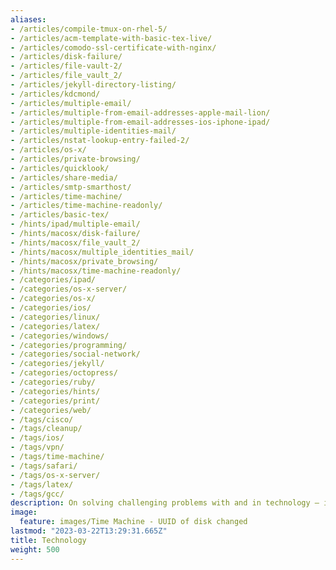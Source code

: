 ```yaml
---
aliases:
- /articles/compile-tmux-on-rhel-5/
- /articles/acm-template-with-basic-tex-live/
- /articles/comodo-ssl-certificate-with-nginx/
- /articles/disk-failure/
- /articles/file-vault-2/
- /articles/file_vault_2/
- /articles/jekyll-directory-listing/
- /articles/kdcmond/
- /articles/multiple-email/
- /articles/multiple-from-email-addresses-apple-mail-lion/
- /articles/multiple-from-email-addresses-ios-iphone-ipad/
- /articles/multiple-identities-mail/
- /articles/nstat-lookup-entry-failed-2/
- /articles/os-x/
- /articles/private-browsing/
- /articles/quicklook/
- /articles/share-media/
- /articles/smtp-smarthost/
- /articles/time-machine/
- /articles/time-machine-readonly/
- /articles/basic-tex/
- /hints/ipad/multiple-email/
- /hints/macosx/disk-failure/
- /hints/macosx/file_vault_2/
- /hints/macosx/multiple_identities_mail/
- /hints/macosx/private_browsing/
- /hints/macosx/time-machine-readonly/
- /categories/ipad/
- /categories/os-x-server/
- /categories/os-x/
- /categories/ios/
- /categories/linux/
- /categories/latex/
- /categories/windows/
- /categories/programming/
- /categories/social-network/
- /categories/jekyll/
- /categories/octopress/
- /categories/ruby/
- /categories/hints/
- /categories/print/
- /categories/web/
- /tags/cisco/
- /tags/cleanup/
- /tags/ios/
- /tags/vpn/
- /tags/time-machine/
- /tags/safari/
- /tags/os-x-server/
- /tags/latex/
- /tags/gcc/
description: On solving challenging problems with and in technology — including source code and screenshots where applicable
image:
  feature: images/Time Machine - UUID of disk changed
lastmod: "2023-03-22T13:29:31.665Z"
title: Technology
weight: 500
---
```

